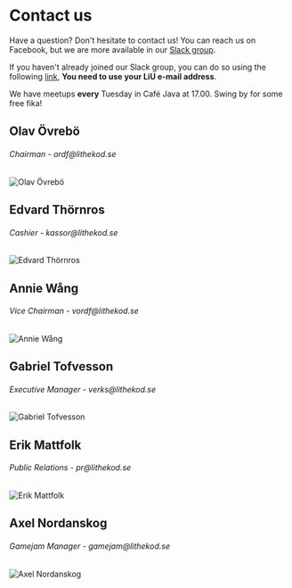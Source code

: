 # Contact us

Have a question? Don't hesitate to contact us! You can reach us on Facebook,
but we are more available in our [Slack group](https://lithe-kod.slack.com/).

If you haven't already joined our Slack group, you can do so using the following
[link](https://lithe-kod.slack.com/signup), **You need to use your LiU e-mail address**.

We have meetups **every** Tuesday in Café Java at 17.00. Swing by for some free fika!

<div id="card-container">
	<div class="profile-card">
		<h2>Olav Övrebö</h2>
		<h6>Chairman - ordf@lithekod.se</h6>
		<img src="/static/img/lithekod_olav.png" alt="Olav Övrebö">
	</div>
	<div class="profile-card">
		<h2>Edvard Thörnros</h2>
		<h6>Cashier - kassor@lithekod.se</h6>
		<img src="/static/img/lithekod_edvard.png" alt="Edvard Thörnros">
	</div>
	<div class="profile-card">
		<h2>Annie Wång</h2>
		<h6>Vice Chairman - vordf@lithekod.se</h6>
		<img src="/static/img/lithekod_annie.png" alt="Annie Wång">
	</div>
	<div class="profile-card">
		<h2>Gabriel Tofvesson</h2>
		<h6>Executive Manager - verks@lithekod.se</h6>
		<img src="/static/img/lithekod_gabriel.png" alt="Gabriel Tofvesson">
	</div>
	<div class="profile-card">
		<h2>Erik Mattfolk</h2>
		<h6>Public Relations - pr@lithekod.se</h6>
		<img src="/static/img/lithekod_erik.png" alt="Erik Mattfolk">
	</div>
	<div class="profile-card">
		<h2>Axel Nordanskog</h2>
		<h6>Gamejam Manager - gamejam@lithekod.se</h6>
		<img src="/static/img/lithekod_axel.png" alt="Axel Nordanskog">
	</div>
</div>
